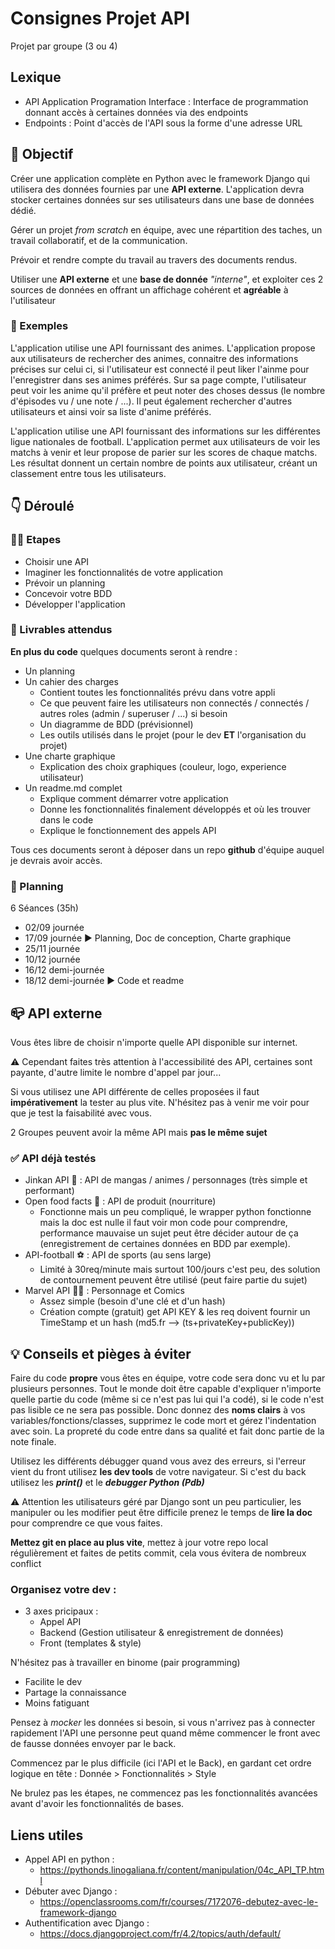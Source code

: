 # Consignes Projet API

Projet par groupe (3 ou 4)

## Lexique

- API Application Programation Interface : Interface de programmation donnant accès à certaines données via des endpoints
- Endpoints : Point d'accès de l'API sous la forme d'une adresse URL

## 🎯 Objectif

Créer une application complète en Python avec le framework Django qui utilisera des données fournies par une **API externe**. L'application devra stocker certaines données sur ses utilisateurs dans une base de données dédié.

Gérer un projet _from scratch_ en équipe, avec une répartition des taches, un travail collaboratif, et de la communication.

Prévoir et rendre compte du travail au travers des documents rendus.

Utiliser une **API externe** et une **base de donnée** _"interne"_, et exploiter ces 2 sources de données en offrant un affichage cohérent et **agréable** à l'utilisateur

### 📢 Exemples

L'application utilise une API fournissant des animes. L'application propose aux utilisateurs de rechercher des animes, connaitre des informations précises sur celui ci, si l'utilisateur est connecté il peut liker l'ainme pour l'enregistrer dans ses animes préférés.
Sur sa page compte, l'utilisateur peut voir les anime qu'il préfère et peut noter des choses dessus (le nombre d'épisodes vu / une note / ...). Il peut également rechercher d'autres utilisateurs et ainsi voir sa liste d'anime préférés.

L'application utilise une API fournissant des informations sur les différentes ligue nationales de football.
L'application permet aux utilisateurs de voir les matchs à venir et leur propose de parier sur les scores de chaque matchs. Les résultat donnent un certain nombre de points aux utilisateur, créant un classement entre tous les utilisateurs.

## 👇 Déroulé

### 👨‍🦯 Etapes

- Choisir une API
- Imaginer les fonctionnalités de votre application
- Prévoir un planning
- Concevoir votre BDD
- Développer l'application

### 📁 Livrables attendus

**En plus du code** quelques documents seront à rendre :

- Un planning
- Un cahier des charges
  - Contient toutes les fonctionnalités prévu dans votre appli
  - Ce que peuvent faire les utilisateurs non connectés / connectés / autres roles (admin / superuser / ...) si besoin
  - Un diagramme de BDD (prévisionnel)
  - Les outils utilisés dans le projet (pour le dev **ET** l'organisation du projet)
- Une charte graphique
  - Explication des choix graphiques (couleur, logo, experience utilisateur)
- Un readme.md complet
  - Explique comment démarrer votre application
  - Donne les fonctionnalités finalement développés et où les trouver dans le code
  - Explique le fonctionnement des appels API

Tous ces documents seront à déposer dans un repo **github** d'équipe auquel je devrais avoir accès.

### 📅 Planning

6 Séances (35h)

- 02/09 journée
- 17/09 journée ▶️ Planning, Doc de conception, Charte graphique
- 25/11 journée
- 10/12 journée
- 16/12 demi-journée
- 18/12 demi-journée ▶️ Code et readme

## 📪 API externe

Vous êtes libre de choisir n'importe quelle API disponible sur internet.

⚠️ Cependant faites très attention à l'accessibilité des API, certaines sont payante, d'autre limite le nombre d'appel par jour...

Si vous utilisez une API différente de celles proposées il faut **impérativement** la tester au plus vite. N'hésitez pas à venir me voir pour que je test la faisabilité avec vous.

2 Groupes peuvent avoir la même API mais **pas le même sujet**

### ✅ API déjà testés

- Jinkan API 🍜 : API de mangas / animes / personnages (très simple et performant)
- Open food facts 🍗 : API de produit (nourriture)
  - Fonctionne mais un peu compliqué, le wrapper python fonctionne mais la doc est nulle il faut voir mon code pour comprendre, performance mauvaise un sujet peut être décider autour de ça (enregistrement de certaines données en BDD par exemple).
- API-football ⚽ : API de sports (au sens large)
  - Limité à 30req/minute mais surtout 100/jours c'est peu, des solution de contournement peuvent être utilisé (peut faire partie du sujet)
- Marvel API 🦸‍♂️ : Personnage et Comics
  - Assez simple (besoin d'une clé et d'un hash)
  - Création compte (gratuit) get API KEY & les req doivent fournir un TimeStamp et un hash (md5.fr --> (ts+privateKey+publicKey))

## 💡 Conseils et pièges à éviter

Faire du code **propre** vous êtes en équipe, votre code sera donc vu et lu par plusieurs personnes. Tout le monde doit être capable d'expliquer n'importe quelle partie du code (même si ce n'est pas lui qui l'a codé), si le code n'est pas lisible ce ne sera pas possible.
Donc donnez des **noms clairs** à vos variables/fonctions/classes, supprimez le code mort et gérez l'indentation avec soin. La propreté du code entre dans sa qualité et fait donc partie de la note finale.

Utilisez les différents débugger quand vous avez des erreurs, si l'erreur vient du front utilisez **les dev tools** de votre navigateur. Si c'est du back utilisez les **_print()_** et le **_debugger Python (Pdb)_**

⚠️ Attention les utilisateurs géré par Django sont un peu particulier, les manipuler ou les modifier peut être difficile prenez le temps de **lire la doc** pour comprendre ce que vous faites.

**Mettez git en place au plus vite**, mettez à jour votre repo local régulièrement et faites de petits commit, cela vous évitera de nombreux conflict

### Organisez votre dev :

- 3 axes pricipaux :
  - Appel API
  - Backend (Gestion utilisateur & enregistrement de données)
  - Front (templates & style)

N'hésitez pas à travailler en binome (pair programming)

- Facilite le dev
- Partage la connaissance
- Moins fatiguant

Pensez à _mocker_ les données si besoin, si vous n'arrivez pas à connecter rapidement l'API une personne peut quand même commencer le front avec de fausse données envoyer par le back.

Commencez par le plus difficile (ici l'API et le Back), en gardant cet ordre logique en tête : Donnée > Fonctionnalités > Style

Ne brulez pas les étapes, ne commencez pas les fonctionnalités avancées avant d'avoir les fonctionnalités de bases.

## Liens utiles

- Appel API en python :
  - https://pythonds.linogaliana.fr/content/manipulation/04c_API_TP.html
- Débuter avec Django :
  - https://openclassrooms.com/fr/courses/7172076-debutez-avec-le-framework-django
- Authentification avec Django :
  - https://docs.djangoproject.com/fr/4.2/topics/auth/default/
